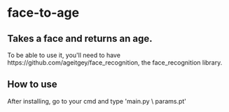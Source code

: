 # face-to-age
<h2>Takes a face and returns an age.</h2>
<p>To be able to use it, you'll need to have https://github.com/ageitgey/face_recognition, the face_recognition library.</p>

<h2>How to use</h2>
<p>After installing, go to your cmd and type 'main.py \<image path\> params.pt'</p>
